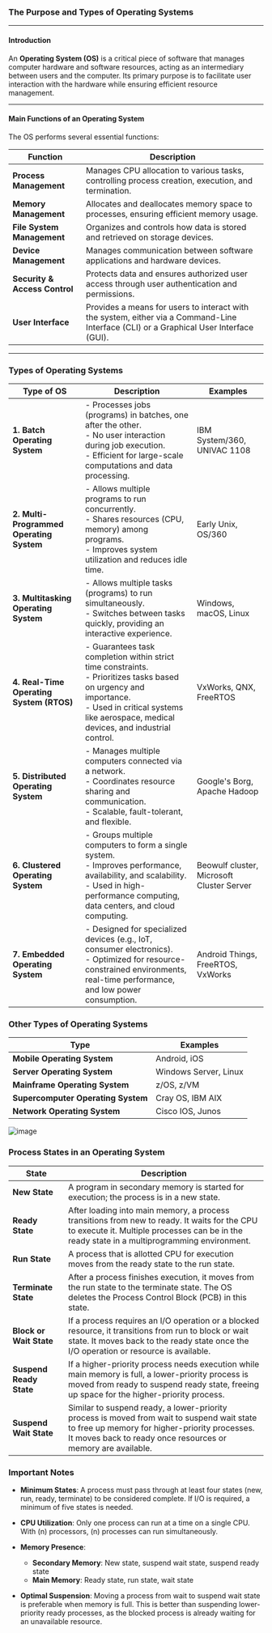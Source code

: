 

### **The Purpose and Types of Operating Systems**

---

#### **Introduction**

An **Operating System (OS)** is a critical piece of software that manages computer hardware and software resources, acting as an intermediary between users and the computer. Its primary purpose is to facilitate user interaction with the hardware while ensuring efficient resource management.

---

#### **Main Functions of an Operating System**

The OS performs several essential functions:

| **Function**                  | **Description**                                                   |
|-------------------------------|-------------------------------------------------------------------|
| **Process Management**        | Manages CPU allocation to various tasks, controlling process creation, execution, and termination. |
| **Memory Management**         | Allocates and deallocates memory space to processes, ensuring efficient memory usage. |
| **File System Management**    | Organizes and controls how data is stored and retrieved on storage devices. |
| **Device Management**         | Manages communication between software applications and hardware devices.  |
| **Security & Access Control** | Protects data and ensures authorized user access through user authentication and permissions. |
| **User Interface**            | Provides a means for users to interact with the system, either via a Command-Line Interface (CLI) or a Graphical User Interface (GUI). |

---



### **Types of Operating Systems**

| **Type of OS**                      | **Description**                                                                                                                                                            | **Examples**                               |
|-------------------------------------|----------------------------------------------------------------------------------------------------------------------------------------------------------------------------|--------------------------------------------|
| **1. Batch Operating System**       | - Processes jobs (programs) in batches, one after the other.<br>- No user interaction during job execution.<br>- Efficient for large-scale computations and data processing. | IBM System/360, UNIVAC 1108                |
| **2. Multi-Programmed Operating System** | - Allows multiple programs to run concurrently.<br>- Shares resources (CPU, memory) among programs.<br>- Improves system utilization and reduces idle time.             | Early Unix, OS/360                        |
| **3. Multitasking Operating System**      | - Allows multiple tasks (programs) to run simultaneously.<br>- Switches between tasks quickly, providing an interactive experience.                                      | Windows, macOS, Linux                      |
| **4. Real-Time Operating System (RTOS)**   | - Guarantees task completion within strict time constraints.<br>- Prioritizes tasks based on urgency and importance.<br>- Used in critical systems like aerospace, medical devices, and industrial control. | VxWorks, QNX, FreeRTOS                     |
| **5. Distributed Operating System**         | - Manages multiple computers connected via a network.<br>- Coordinates resource sharing and communication.<br>- Scalable, fault-tolerant, and flexible.                | Google's Borg, Apache Hadoop               |
| **6. Clustered Operating System**           | - Groups multiple computers to form a single system.<br>- Improves performance, availability, and scalability.<br>- Used in high-performance computing, data centers, and cloud computing. | Beowulf cluster, Microsoft Cluster Server   |
| **7. Embedded Operating System**            | - Designed for specialized devices (e.g., IoT, consumer electronics).<br>- Optimized for resource-constrained environments, real-time performance, and low power consumption. | Android Things, FreeRTOS, VxWorks          |

### **Other Types of Operating Systems**

| **Type**                          | **Examples**                          |
|-----------------------------------|---------------------------------------|
| **Mobile Operating System**        | Android, iOS                          |
| **Server Operating System**        | Windows Server, Linux                 |
| **Mainframe Operating System**     | z/OS, z/VM                            |
| **Supercomputer Operating System**  | Cray OS, IBM AIX                      |
| **Network Operating System**       | Cisco IOS, Junos                      |

![image](https://github.com/user-attachments/assets/f83d9da2-f0b3-4646-a487-62da754a03a0)


### **Process States in an Operating System**

| **State**                | **Description**                                                                                                                                                                           |
|--------------------------|-------------------------------------------------------------------------------------------------------------------------------------------------------------------------------------------|
| **New State**            | A program in secondary memory is started for execution; the process is in a new state.                                                                                                 |
| **Ready State**          | After loading into main memory, a process transitions from new to ready. It waits for the CPU to execute it. Multiple processes can be in the ready state in a multiprogramming environment. |
| **Run State**            | A process that is allotted CPU for execution moves from the ready state to the run state.                                                                                              |
| **Terminate State**      | After a process finishes execution, it moves from the run state to the terminate state. The OS deletes the Process Control Block (PCB) in this state.                                    |
| **Block or Wait State**  | If a process requires an I/O operation or a blocked resource, it transitions from run to block or wait state. It moves back to the ready state once the I/O operation or resource is available. |
| **Suspend Ready State**  | If a higher-priority process needs execution while main memory is full, a lower-priority process is moved from ready to suspend ready state, freeing up space for the higher-priority process. |
| **Suspend Wait State**   | Similar to suspend ready, a lower-priority process is moved from wait to suspend wait state to free up memory for higher-priority processes. It moves back to ready once resources or memory are available. |

### **Important Notes**

- **Minimum States**: A process must pass through at least four states (new, run, ready, terminate) to be considered complete. If I/O is required, a minimum of five states is needed.
- **CPU Utilization**: Only one process can run at a time on a single CPU. With \(n\) processors, \(n\) processes can run simultaneously.
- **Memory Presence**:
  - **Secondary Memory**: New state, suspend wait state, suspend ready state
  - **Main Memory**: Ready state, run state, wait state

- **Optimal Suspension**: Moving a process from wait to suspend wait state is preferable when memory is full. This is better than suspending lower-priority ready processes, as the blocked process is already waiting for an unavailable resource.


